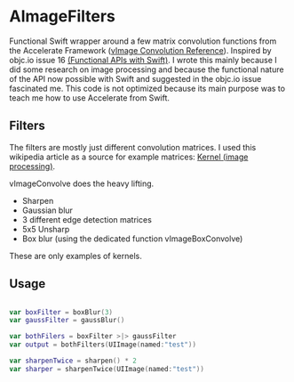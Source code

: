 # AImageFilters

Functional Swift wrapper around a few matrix convolution functions from the Accelerate Framework ([vImage Convolution Reference](https://developer.apple.com/library/ios/documentation/Performance/Reference/vImage_convolution/index.html#//apple_ref/doc/uid/TP40005489)). Inspired by objc.io issue 16 [(Functional APIs with Swift)](http://www.objc.io/issue-16/functional-swift-apis.html). I wrote this mainly because I did some research on image processing and because the functional nature of the API now possible with Swift and suggested in the objc.io issue fascinated me. This code is not optimized because its main purpose was to teach me how to use Accelerate from Swift.

## Filters

The filters are mostly just different convolution matrices. I used this wikipedia article as a source for example matrices: [Kernel (image processing)](http://en.wikipedia.org/wiki/Kernel_(image_processing)).

vImageConvolve does the heavy lifting.

* Sharpen
* Gaussian blur
* 3 different edge detection matrices
* 5x5 Unsharp
* Box blur (using the dedicated function vImageBoxConvolve)

These are only examples of kernels.

## Usage

```swift

var boxFilter = boxBlur(3)
var gaussFilter = gaussBlur()

var bothFilers = boxFilter >|> gaussFilter
var output = bothFilters(UIImage(named:"test"))

var sharpenTwice = sharpen() * 2
var sharper = sharpenTwice(UIImage(named:"test"))

```

